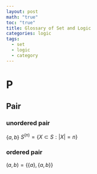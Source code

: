 ```yaml
---
layout: post
math: "true"
toc: "true"
title: Glossary of Set and Logic
categories: logic
tags:
  - set
  - logic
  - category
---
```

# P

## Pair

### unordered pair

${ \left\{ a,b \right\} }$
${ S^{(n)}=\{ X\subset S: \lvert X \rvert=n \} }$

### ordered pair

${ (a,b)=\left\{ \left\{ a \right\},\left\{ a,b \right\} \right\} }$